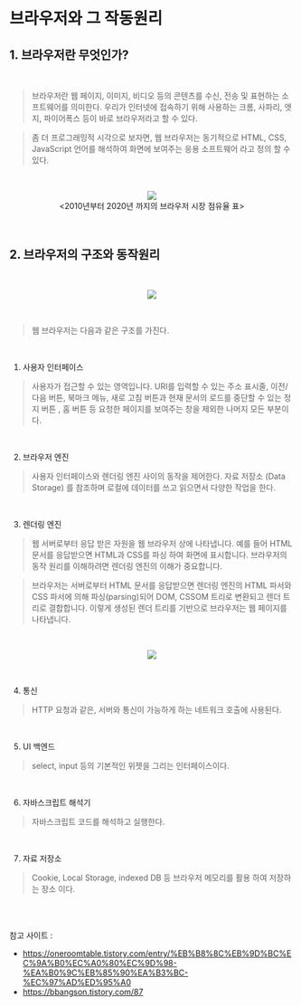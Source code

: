 # 브라우저와 그 작동원리

## 1. 브라우저란 무엇인가?

<br>

>브라우저란 웹 페이지, 이미지, 비디오 등의 콘텐츠를 수신, 전송 및 표현하는 소프트웨어를 의미한다. 우리가 인터넷에 접속하기 위해 사용하는 크롬, 사파리, 엣지, 파이어폭스 등이 바로 브라우저라고 할 수 있다.

>좀 더 프로그래밍적 시각으로 보자면, 웹 브라우저는 동기적으로 HTML, CSS, JavaScript 언어를 해석하여 화면에 보여주는 응용 소프트웨어 라고 정의 할 수 있다.

<br>

<p align = "center">
    <img src = "../Pictures\Browser_1.png">
    <br>
    <2010년부터 2020년 까지의 브라우저 시장 점유율 표>   
</p>
  
<br>


## 2. 브라우저의 구조와 동작원리

<br>

<p align = "center">
    <img src = "../Pictures\Browser_2.png">
</p>

<br>

> 웹 브라우저는 다음과 같은 구조를 가진다.

<br>

1. 사용자 인터페이스 

> 사용자가 접근할 수 있는 영역입니다. URI를 입력할 수 있는 주소 표시줄, 이전/다음 버튼, 북마크 메뉴, 새로 고침 버튼과 현재 문서의 로드를 중단할 수 있는 정지 버튼 , 홈 버튼 등 요청한 페이지를 보여주는 창을 제외한 나머지 모든 부분이다.

<br>

2. 브라우저 엔진 

 >사용자 인터페이스와 렌더링 엔진 사이의 동작을 제어한다. 자료 저장소 (Data Storage) 를 참조하며 로컬에 데이터를 쓰고 읽으면서 다양한 작업을 한다.

<br>

3. 렌더링 엔진

 >웹 서버로부터 응답 받은 자원을 웹 브라우저 상에 나타냅니다. 예를 들어 HTML 문서를 응답받으면 HTML과 CSS를 파싱 하여 화면에 표시합니다. 브라우저의 동작 원리를 이해하려면 렌더링 엔진의 이해가 중요합니다. 

 

 >브라우저는 서버로부터 HTML 문서를 응답받으면 렌더링 엔진의 HTML 파서와 CSS 파서에 의해 파싱(parsing)되어 DOM, CSSOM 트리로 변환되고 렌더 트리로 결합합니다. 이렇게 생성된 렌더 트리를 기반으로 브라우저는 웹 페이지를 나타냅니다. 

 
<br>

<p align = "center">
    <img src = "../Pictures\Browser_3.png">
</p>

<br>

4. 통신

> HTTP 요청과 같은, 서버와 통신이 가능하게 하는 네트워크 호출에 사용된다.

<br>

5. UI 백엔드

>select, input 등의 기본적인 위젯을 그리는 인터페이스이다.

<br>

6. 자바스크립트 해석기

> 자바스크립트 코드를 해석하고 실행한다.

<br>

7. 자료 저장소

> Cookie, Local Storage, indexed DB 등 브라우저 메모리를 활용 하여 저장하는 장소 이다.


<br><br>

참고 사이트 :
* https://oneroomtable.tistory.com/entry/%EB%B8%8C%EB%9D%BC%EC%9A%B0%EC%A0%80%EC%9D%98-%EA%B0%9C%EB%85%90%EA%B3%BC-%EC%97%AD%ED%95%A0
* https://bbangson.tistory.com/87
